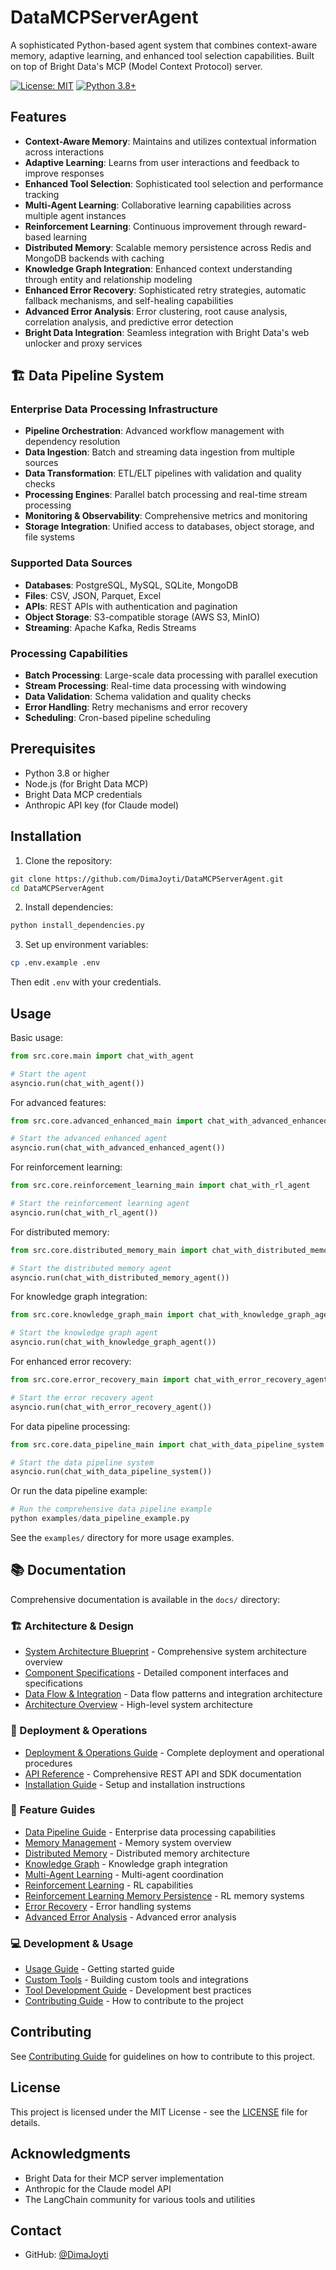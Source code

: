 # DataMCPServerAgent

A sophisticated Python-based agent system that combines context-aware memory, adaptive learning, and enhanced tool selection capabilities. Built on top of Bright Data's MCP (Model Context Protocol) server.

[![License: MIT](https://img.shields.io/badge/License-MIT-yellow.svg)](https://opensource.org/licenses/MIT)
[![Python 3.8+](https://img.shields.io/badge/python-3.8+-blue.svg)](https://www.python.org/downloads/)

## Features

- **Context-Aware Memory**: Maintains and utilizes contextual information across interactions
- **Adaptive Learning**: Learns from user interactions and feedback to improve responses
- **Enhanced Tool Selection**: Sophisticated tool selection and performance tracking
- **Multi-Agent Learning**: Collaborative learning capabilities across multiple agent instances
- **Reinforcement Learning**: Continuous improvement through reward-based learning
- **Distributed Memory**: Scalable memory persistence across Redis and MongoDB backends with caching
- **Knowledge Graph Integration**: Enhanced context understanding through entity and relationship modeling
- **Enhanced Error Recovery**: Sophisticated retry strategies, automatic fallback mechanisms, and self-healing capabilities
- **Advanced Error Analysis**: Error clustering, root cause analysis, correlation analysis, and predictive error detection
- **Bright Data Integration**: Seamless integration with Bright Data's web unlocker and proxy services

## 🏗️ Data Pipeline System

### Enterprise Data Processing Infrastructure

- **Pipeline Orchestration**: Advanced workflow management with dependency resolution
- **Data Ingestion**: Batch and streaming data ingestion from multiple sources
- **Data Transformation**: ETL/ELT pipelines with validation and quality checks
- **Processing Engines**: Parallel batch processing and real-time stream processing
- **Monitoring & Observability**: Comprehensive metrics and monitoring
- **Storage Integration**: Unified access to databases, object storage, and file systems

### Supported Data Sources

- **Databases**: PostgreSQL, MySQL, SQLite, MongoDB
- **Files**: CSV, JSON, Parquet, Excel
- **APIs**: REST APIs with authentication and pagination
- **Object Storage**: S3-compatible storage (AWS S3, MinIO)
- **Streaming**: Apache Kafka, Redis Streams

### Processing Capabilities

- **Batch Processing**: Large-scale data processing with parallel execution
- **Stream Processing**: Real-time data processing with windowing
- **Data Validation**: Schema validation and quality checks
- **Error Handling**: Retry mechanisms and error recovery
- **Scheduling**: Cron-based pipeline scheduling

## Prerequisites

- Python 3.8 or higher
- Node.js (for Bright Data MCP)
- Bright Data MCP credentials
- Anthropic API key (for Claude model)

## Installation

1. Clone the repository:

```bash
git clone https://github.com/DimaJoyti/DataMCPServerAgent.git
cd DataMCPServerAgent
```

2. Install dependencies:

```bash
python install_dependencies.py
```

3. Set up environment variables:

```bash
cp .env.example .env
```

Then edit `.env` with your credentials.

## Usage

Basic usage:

```python
from src.core.main import chat_with_agent

# Start the agent
asyncio.run(chat_with_agent())
```

For advanced features:

```python
from src.core.advanced_enhanced_main import chat_with_advanced_enhanced_agent

# Start the advanced enhanced agent
asyncio.run(chat_with_advanced_enhanced_agent())
```

For reinforcement learning:

```python
from src.core.reinforcement_learning_main import chat_with_rl_agent

# Start the reinforcement learning agent
asyncio.run(chat_with_rl_agent())
```

For distributed memory:

```python
from src.core.distributed_memory_main import chat_with_distributed_memory_agent

# Start the distributed memory agent
asyncio.run(chat_with_distributed_memory_agent())
```

For knowledge graph integration:

```python
from src.core.knowledge_graph_main import chat_with_knowledge_graph_agent

# Start the knowledge graph agent
asyncio.run(chat_with_knowledge_graph_agent())
```

For enhanced error recovery:

```python
from src.core.error_recovery_main import chat_with_error_recovery_agent

# Start the error recovery agent
asyncio.run(chat_with_error_recovery_agent())
```

For data pipeline processing:

```python
from src.core.data_pipeline_main import chat_with_data_pipeline_system

# Start the data pipeline system
asyncio.run(chat_with_data_pipeline_system())
```

Or run the data pipeline example:

```python
# Run the comprehensive data pipeline example
python examples/data_pipeline_example.py
```

See the `examples/` directory for more usage examples.

## 📚 Documentation

Comprehensive documentation is available in the `docs/` directory:

### 🏗️ Architecture & Design
- [System Architecture Blueprint](docs/system_architecture_blueprint.md) - Comprehensive system architecture overview
- [Component Specifications](docs/component_specifications.md) - Detailed component interfaces and specifications
- [Data Flow & Integration](docs/data_flow_integration.md) - Data flow patterns and integration architecture
- [Architecture Overview](docs/architecture.md) - High-level system architecture

### 🚀 Deployment & Operations
- [Deployment & Operations Guide](docs/deployment_operations.md) - Complete deployment and operational procedures
- [API Reference](docs/api_reference.md) - Comprehensive REST API and SDK documentation
- [Installation Guide](docs/installation.md) - Setup and installation instructions

### 🔧 Feature Guides
- [Data Pipeline Guide](docs/data_pipeline_guide.md) - Enterprise data processing capabilities
- [Memory Management](docs/memory.md) - Memory system overview
- [Distributed Memory](docs/distributed_memory.md) - Distributed memory architecture
- [Knowledge Graph](docs/knowledge_graph.md) - Knowledge graph integration
- [Multi-Agent Learning](docs/multi_agent_learning.md) - Multi-agent coordination
- [Reinforcement Learning](docs/reinforcement_learning.md) - RL capabilities
- [Reinforcement Learning Memory Persistence](docs/reinforcement_learning_memory.md) - RL memory systems
- [Error Recovery](docs/error_recovery.md) - Error handling systems
- [Advanced Error Analysis](docs/advanced_error_analysis.md) - Advanced error analysis

### 💻 Development & Usage
- [Usage Guide](docs/usage.md) - Getting started guide
- [Custom Tools](docs/custom_tools.md) - Building custom tools and integrations
- [Tool Development Guide](docs/tool_development.md) - Development best practices
- [Contributing Guide](docs/contributing.md) - How to contribute to the project

## Contributing

See [Contributing Guide](docs/contributing.md) for guidelines on how to contribute to this project.

## License

This project is licensed under the MIT License - see the [LICENSE](LICENSE) file for details.

## Acknowledgments

- Bright Data for their MCP server implementation
- Anthropic for the Claude model API
- The LangChain community for various tools and utilities

## Contact

- GitHub: [@DimaJoyti](https://github.com/DimaJoyti)
